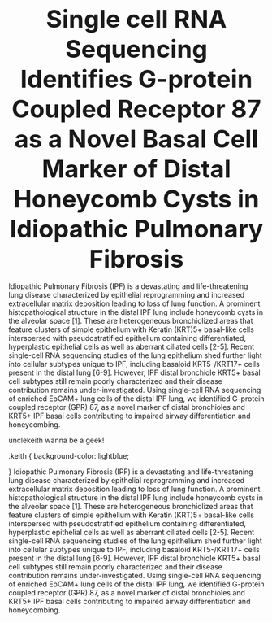 ### <div align='center' ><font size='70'>Single cell RNA Sequencing Identifies G-protein Coupled Receptor 87 as a Novel Basal Cell Marker of Distal Honeycomb Cysts in Idiopathic Pulmonary Fibrosis </font></div>

Idiopathic Pulmonary Fibrosis (IPF) is a devastating and life-threatening lung disease characterized by epithelial reprogramming and increased extracellular matrix deposition leading to loss of lung function. A prominent histopathological structure in the distal IPF lung include honeycomb cysts in the alveolar space [1]. These are heterogeneous bronchiolized areas that feature clusters of simple epithelium with Keratin (KRT)5+ basal-like cells interspersed with pseudostratified epithelium containing differentiated, hyperplastic epithelial cells as well as aberrant ciliated cells [2-5]. Recent single-cell RNA sequencing studies of the lung epithelium shed further light into cellular subtypes unique to IPF, including basaloid KRT5-/KRT17+ cells present in the distal lung [6-9]. However, IPF distal bronchiole KRT5+ basal cell subtypes still remain poorly characterized and their disease contribution remains under-investigated. Using single-cell RNA sequencing of enriched EpCAM+ lung cells of the distal IPF lung, we identified G-protein coupled receptor (GPR) 87, as a novel marker of distal bronchioles and KRT5+ IPF basal cells contributing to impaired airway differentiation and honeycombing. 

<p class="keith">unclekeith wanna be a geek!</p>
.keith {
    background-color: lightblue;
    
}
Idiopathic Pulmonary Fibrosis (IPF) is a devastating and life-threatening lung disease characterized by epithelial reprogramming and increased extracellular matrix deposition leading to loss of lung function. A prominent histopathological structure in the distal IPF lung include honeycomb cysts in the alveolar space [1]. These are heterogeneous bronchiolized areas that feature clusters of simple epithelium with Keratin (KRT)5+ basal-like cells interspersed with pseudostratified epithelium containing differentiated, hyperplastic epithelial cells as well as aberrant ciliated cells [2-5]. Recent single-cell RNA sequencing studies of the lung epithelium shed further light into cellular subtypes unique to IPF, including basaloid KRT5-/KRT17+ cells present in the distal lung [6-9]. However, IPF distal bronchiole KRT5+ basal cell subtypes still remain poorly characterized and their disease contribution remains under-investigated. Using single-cell RNA sequencing of enriched EpCAM+ lung cells of the distal IPF lung, we identified G-protein coupled receptor (GPR) 87, as a novel marker of distal bronchioles and KRT5+ IPF basal cells contributing to impaired airway differentiation and honeycombing. 

